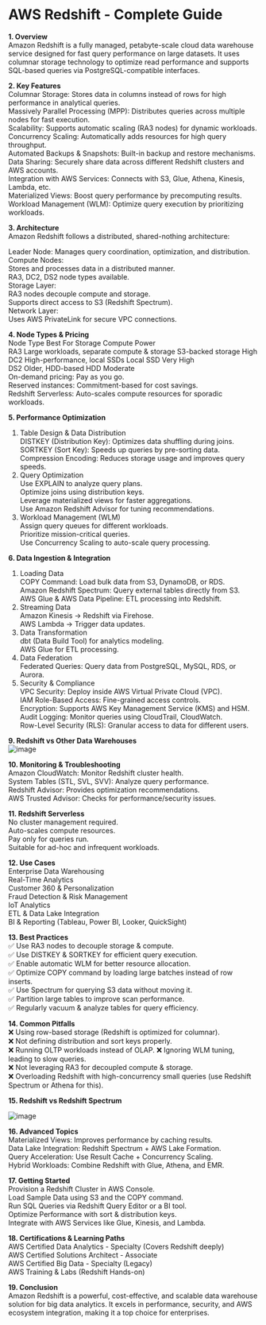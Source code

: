 # AWS Redshift - Complete Guide  
  
**1. Overview**  
Amazon Redshift is a fully managed, petabyte-scale cloud data warehouse service designed for fast query performance on large datasets. It uses columnar storage technology to optimize read performance and supports SQL-based queries via PostgreSQL-compatible interfaces.  
  
**2. Key Features**  
Columnar Storage: Stores data in columns instead of rows for high performance in analytical queries.  
Massively Parallel Processing (MPP): Distributes queries across multiple nodes for fast execution.  
Scalability: Supports automatic scaling (RA3 nodes) for dynamic workloads.  
Concurrency Scaling: Automatically adds resources for high query throughput.  
Automated Backups & Snapshots: Built-in backup and restore mechanisms.  
Data Sharing: Securely share data across different Redshift clusters and AWS accounts.  
Integration with AWS Services: Connects with S3, Glue, Athena, Kinesis, Lambda, etc.  
Materialized Views: Boost query performance by precomputing results.  
Workload Management (WLM): Optimize query execution by prioritizing workloads.  
  
**3. Architecture**  
Amazon Redshift follows a distributed, shared-nothing architecture:  
  
Leader Node: Manages query coordination, optimization, and distribution.  
Compute Nodes:  
Stores and processes data in a distributed manner.  
RA3, DC2, DS2 node types available.  
Storage Layer:  
RA3 nodes decouple compute and storage.  
Supports direct access to S3 (Redshift Spectrum).  
Network Layer:  
Uses AWS PrivateLink for secure VPC connections.  
  
**4. Node Types & Pricing**  
Node Type	Best For	Storage	Compute Power  
RA3	Large workloads, separate compute & storage	S3-backed storage	High  
DC2	High-performance, local SSDs	Local SSD	Very High  
DS2	Older, HDD-based	HDD	Moderate  
On-demand pricing: Pay as you go.  
Reserved instances: Commitment-based for cost savings.  
Redshift Serverless: Auto-scales compute resources for sporadic workloads.  
  
**5. Performance Optimization**  
1. Table Design & Data Distribution  
DISTKEY (Distribution Key): Optimizes data shuffling during joins.  
SORTKEY (Sort Key): Speeds up queries by pre-sorting data.  
Compression Encoding: Reduces storage usage and improves query speeds.  
2. Query Optimization  
Use EXPLAIN to analyze query plans.  
Optimize joins using distribution keys.  
Leverage materialized views for faster aggregations.  
Use Amazon Redshift Advisor for tuning recommendations.  
3. Workload Management (WLM)  
Assign query queues for different workloads.  
Prioritize mission-critical queries.  
Use Concurrency Scaling to auto-scale query processing.  
  
**6. Data Ingestion & Integration**  
1. Loading Data  
COPY Command: Load bulk data from S3, DynamoDB, or RDS.  
Amazon Redshift Spectrum: Query external tables directly from S3.  
AWS Glue & AWS Data Pipeline: ETL processing into Redshift.  
2. Streaming Data  
Amazon Kinesis → Redshift via Firehose.  
AWS Lambda → Trigger data updates.  
3. Data Transformation  
dbt (Data Build Tool) for analytics modeling.  
AWS Glue for ETL processing.  
4. Data Federation  
Federated Queries: Query data from PostgreSQL, MySQL, RDS, or Aurora.  
7. Security & Compliance  
VPC Security: Deploy inside AWS Virtual Private Cloud (VPC).  
IAM Role-Based Access: Fine-grained access controls.  
Encryption: Supports AWS Key Management Service (KMS) and HSM.  
Audit Logging: Monitor queries using CloudTrail, CloudWatch.  
Row-Level Security (RLS): Granular access to data for different users.  
  
**9. Redshift vs Other Data Warehouses**  
![image](https://github.com/user-attachments/assets/099bc296-b91d-42ff-8896-d9a105c011ae)  
 
**10. Monitoring & Troubleshooting**  
Amazon CloudWatch: Monitor Redshift cluster health.  
System Tables (STL, SVL, SVV): Analyze query performance.  
Redshift Advisor: Provides optimization recommendations.  
AWS Trusted Advisor: Checks for performance/security issues.  
  
**11. Redshift Serverless**  
No cluster management required.  
Auto-scales compute resources.  
Pay only for queries run.  
Suitable for ad-hoc and infrequent workloads.  
  
**12. Use Cases**  
Enterprise Data Warehousing  
Real-Time Analytics  
Customer 360 & Personalization  
Fraud Detection & Risk Management  
IoT Analytics  
ETL & Data Lake Integration  
BI & Reporting (Tableau, Power BI, Looker, QuickSight)  
  
**13. Best Practices**  
✅ Use RA3 nodes to decouple storage & compute.  
✅ Use DISTKEY & SORTKEY for efficient query execution.  
✅ Enable automatic WLM for better resource allocation.  
✅ Optimize COPY command by loading large batches instead of row inserts.  
✅ Use Spectrum for querying S3 data without moving it.  
✅ Partition large tables to improve scan performance.  
✅ Regularly vacuum & analyze tables for query efficiency.  

**14. Common Pitfalls**  
❌ Using row-based storage (Redshift is optimized for columnar).  
❌ Not defining distribution and sort keys properly.   
❌ Running OLTP workloads instead of OLAP. 
❌ Ignoring WLM tuning, leading to slow queries.  
❌ Not leveraging RA3 for decoupled compute & storage.  
❌ Overloading Redshift with high-concurrency small queries (use Redshift Spectrum or Athena for this).  
  
**15. Redshift vs Redshift Spectrum**  

![image](https://github.com/user-attachments/assets/b4255513-3226-4c3c-966b-7fbb3b7e1181)  
  
**16. Advanced Topics**  
Materialized Views: Improves performance by caching results.  
Data Lake Integration: Redshift Spectrum + AWS Lake Formation.  
Query Acceleration: Use Result Cache + Concurrency Scaling.  
Hybrid Workloads: Combine Redshift with Glue, Athena, and EMR.  
  
**17. Getting Started**  
Provision a Redshift Cluster in AWS Console.  
Load Sample Data using S3 and the COPY command.  
Run SQL Queries via Redshift Query Editor or a BI tool.  
Optimize Performance with sort & distribution keys.  
Integrate with AWS Services like Glue, Kinesis, and Lambda.  
  
**18. Certifications & Learning Paths**  
AWS Certified Data Analytics - Specialty (Covers Redshift deeply)  
AWS Certified Solutions Architect - Associate  
AWS Certified Big Data - Specialty (Legacy)  
AWS Training & Labs (Redshift Hands-on)  
  
**19. Conclusion**  
Amazon Redshift is a powerful, cost-effective, and scalable data warehouse solution for big data analytics. It excels in performance, security, and AWS ecosystem integration, making it a top choice for enterprises.  
